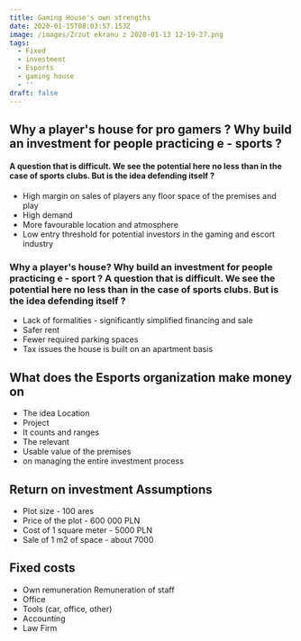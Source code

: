 ```yaml
---
title: Gaming House's own strengths
date: 2020-01-15T08:03:57.153Z
image: /images/Zrzut ekranu z 2020-01-13 12-19-27.png
tags:
  - Fixed
  - investment
  - Esports
  - gaming house
  - ''
draft: false
---
```

## Why a player's house for pro gamers ? Why build an investment for people practicing e - sports ? 

#### A question that is difficult. We see the potential here no less than in the case of sports clubs. But is the idea defending itself ? 



- High margin on sales of players any floor space of the premises and play
- High demand
- More favourable location and atmosphere
- Low entry threshold for potential investors in the gaming and escort industry



### Why a player's house? Why build an investment for people practicing e - sport ? A question that is difficult. We see the potential here no less than in the case of sports clubs. But is the idea defending itself ?

- Lack of formalities - significantly simplified financing and sale
- Safer rent
- Fewer required parking spaces
- Tax issues the house is built on an apartment basis 

## What does the Esports organization make money on

- The idea Location
- Project
- It counts and ranges
- The relevant
- Usable value of the premises
- on managing the entire investment process

## Return on investment Assumptions

* Plot size - 100 ares
* Price of the plot - 600 000 PLN
* Cost of 1 square meter - 5000 PLN
* Sale of 1 m2 of space - about 7000

## Fixed costs 

- Own remuneration Remuneration of staff
- Office
- Tools (car, office, other)
- Accounting
- Law Firm

